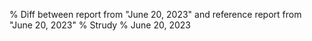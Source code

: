 % Diff between report from "June 20, 2023" and reference report from "June 20, 2023"
% Strudy
% June 20, 2023


